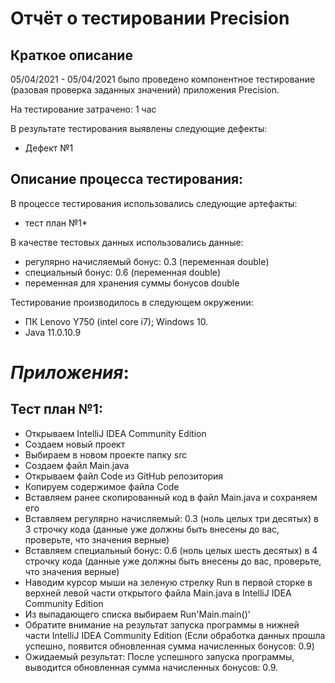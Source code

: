 # Отчёт о тестировании Precision

## Краткое описание

05/04/2021 - 05/04/2021 было проведено компонентное тестирование (разовая проверка заданных значений) приложения Precision.

На тестирование затрачено: 1 час

В результате тестирования выявлены следующие дефекты:
* Дефект №1 

## Описание процесса тестирования:

В процессе тестирования использовались следующие артефакты:
* тест план №1*

В качестве тестовых данных использовались данные:
* регулярно начисляемый бонус: 0.3 (переменная double) 
* специальный бонус: 0.6 (переменная double)
* переменная для хранения суммы бонусов double

Тестирование производилось в следующем окружении:
* ПК Lenovo Y750 (intel core i7); Windows 10.
* Java 11.0.10.9

# *Приложения*:
 ## Тест план №1:
- Открываем IntelliJ IDEA Community Edition
- Создаем новый проект
- Выбираем в новом проекте папку src
- Создаем файл Main.java
- Открываем файл Code из GitHub репозитория  
- Копируем содержимое файла Code
- Вставляем ранее скопированный код в файл Main.java и сохраняем его
- Вставляем регулярно начисляемый: 0.3 (ноль целых три десятых) в 3 строчку кода (данные уже должны быть внесены до вас, проверьте, что значения верные)
- Вставляем специальный бонус: 0.6 (ноль целых шесть десятых) в 4 строчку кода (данные уже должны быть внесены до вас, проверьте, что значения верные)
- Наводим курсор мыши на зеленую стрелку Run в первой сторке в верхней левой части открытого файла Main.java в IntelliJ IDEA Community Edition
- Из выпадающего списка выбираем Run'Main.main()'
- Обратите внимание на результат запуска программы в нижней части IntelliJ IDEA Community Edition (Если обработка данных прошла успешно, появится обновленная сумма начисленных бонусов: 0.9)
-  Ожидаемый результат: После успешного запуска программы, выводится обновленная сумма начисленных бонусов: 0.9.
